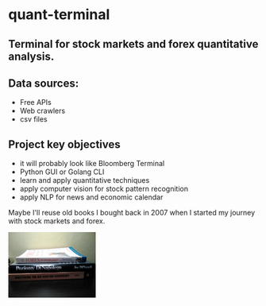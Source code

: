 # quant-terminal

## Terminal for stock markets and forex quantitative analysis.

## Data sources:

* Free APIs 
* Web crawlers
* csv files

## Project key objectives
* it will probably look like Bloomberg Terminal
* Python GUI or Golang CLI
* learn and apply quantitative techniques
* apply computer vision for stock pattern recognition
* apply NLP for news and economic calendar

Maybe I'll reuse old books I bought back in 2007 when
I started my journey with stock markets and forex.

<img src="IMG_20221211_152754.jpg" width="35%">
